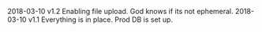 
2018-03-10 v1.2 Enabling file upload. God knows if its not ephemeral.
2018-03-10 v1.1 Everything is in place. Prod DB is set up.
